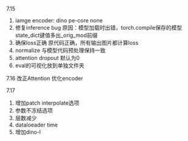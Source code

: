 7.15
1. iamge encoder: dino pe-core none
2. 修复inference bug 原因：模型加载时出错，torch.compile保存的模型state_dict键值多出_orig_mod前缀
3. 确保loss正确 原代码正确，所有输出图片都计算loss
4. normalize 与模型代码预处理保持一致
5. attention dropout 默认为0
6. eval的可视化放到单独文件夹

7.16
改正Attention
优化encoder

7.17
1. 增加patch interpolate选项
2. 参数不冻结选项
3. 层数减少
4. dataloeader time
5. 增加dino-l